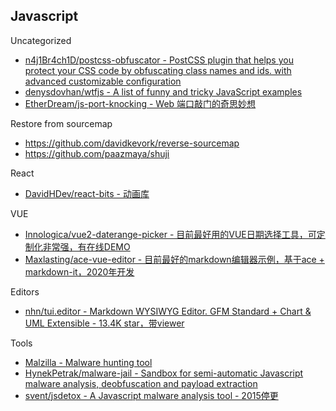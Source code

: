 ## Javascript

Uncategorized

* [n4j1Br4ch1D/postcss-obfuscator - PostCSS plugin that helps you protect your CSS code by obfuscating class names and ids. with advanced customizable configuration](https://github.com/n4j1Br4ch1D/postcss-obfuscator)
* [denysdovhan/wtfjs - A list of funny and tricky JavaScript examples](https://github.com/denysdovhan/wtfjs)
* [EtherDream/js-port-knocking - Web 端口敲门的奇思妙想](https://github.com/EtherDream/js-port-knocking)

Restore from sourcemap

* https://github.com/davidkevork/reverse-sourcemap
* https://github.com/paazmaya/shuji

React

* [DavidHDev/react-bits - 动画库](https://www.reactbits.dev/)

VUE

* [Innologica/vue2-daterange-picker - 目前最好用的VUE日期选择工具，可定制化非常强，有在线DEMO](https://github.com/Innologica/vue2-daterange-picker)
* [Maxlasting/ace-vue-editor - 目前最好的markdown编辑器示例，基于ace + markdown-it，2020年开发](https://github.com/Maxlasting/ace-vue-editor)

Editors

* [nhn/tui.editor - Markdown WYSIWYG Editor. GFM Standard + Chart & UML Extensible - 13.4K star，带viewer](https://github.com/nhn/tui.editor)

Tools

* [Malzilla - Malware hunting tool](http://malzilla.sourceforge.net/documents.html)
* [HynekPetrak/malware-jail - Sandbox for semi-automatic Javascript malware analysis, deobfuscation and payload extraction](https://github.com/HynekPetrak/malware-jail)
* [svent/jsdetox - A Javascript malware analysis tool - 2015停更](https://github.com/svent/jsdetox)

